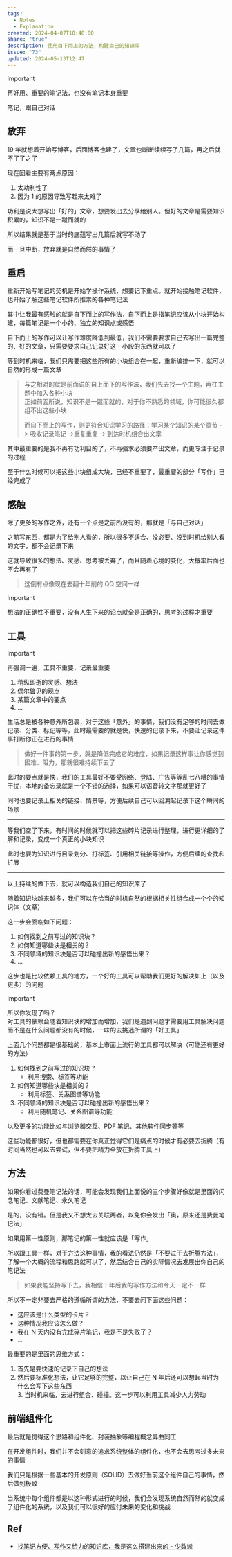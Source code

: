```yaml
---  
tags:  
  - Notes  
  - Explanation  
created: 2024-04-07T10:40:00  
share: "true"  
description: 使用自下而上的方法，构建自己的知识库  
issue: "73"  
updated: 2024-05-13T12:47  
---  
```

  
> [!IMPORTANT]    
> 再好用、重要的笔记法，也没有笔记本身重要  
>  
> 笔记，跟自己对话  
  
## 放弃  
  
19 年就想着开始写博客，后面博客也建了，文章也断断续续写了几篇，再之后就不了了之了  
  
现在回看主要有两点原因：  
  
1. 太功利性了  
2. 因为 1 的原因导致写起来太难了  
  
功利是说太想写出「好的」文章，想要发出去分享给别人。但好的文章是需要知识积累的，知识不是一蹴而就的  
  
所以结果就是基于当时的底蕴写出几篇后就写不动了  
  
而一旦中断，放弃就是自然而然的事情了  
  
## 重启  
  
重新开始写笔记的契机是开始学操作系统，想要记下重点。就开始接触笔记软件，也开始了解这些笔记软件所推崇的各种笔记法  
  
其中让我最有感触的就是自下而上的写作法，自下而上是指笔记应该从小块开始构建，每篇笔记是一个小的、独立的知识点或感悟  
  
自下而上的写作可以让写作难度降低到最低，我们不需要要求自己去写出一篇完整的、好的文章，只需要要求自己记录好这一小段的东西就可以了  
  
等到时机来临，我们只需要把这些所有的小块组合在一起，重新编排一下，就可以自然的形成一篇文章  
  
> 与之相对的就是前面说的自上而下的写作法，我们先去找一个主题，再往主题中加入各种小块    
> 正如前面所说，知识不是一蹴而就的，对于你不熟悉的领域，你可能很久都组不出这些小块  
>  
> 而自下而上的写作，则更符合知识学习的路径：学习某个知识的某个章节 -> 吸收记录笔记 ->重复重复 -> 到达时机组合出文章  
  
其中最重要的是我不再有功利目的了，不再强求必须要产出文章，而更专注于记录的过程  
  
至于什么时候可以把这些小块组成大块，已经不重要了，最重要的部分「写作」已经完成了  
  
## 感触  
  
除了更多的写作之外，还有一个点是之前所没有的，那就是「与自己对话」  
  
之前写东西，都是为了给别人看的，所以很多不适合、没必要、没到时机给别人看的文字，都不会记录下来  
  
这就导致很多的想法、灵感、思考被丢弃了，而且随着心境的变化，大概率后面也不会再有了  
  
> 这倒有点像现在去翻十年前的 QQ 空间一样  
  
> [!IMPORTANT]    
> 想法的正确性不重要，没有人生下来的论点就全是正确的，思考的过程才重要  
  
## 工具  
  
> [!IMPORTANT]    
> 再强调一遍，工具不重要，记录最重要  
  
1. 稍纵即逝的灵感、想法  
2. 偶尔瞥见的观点  
3. 某篇文章中的要点  
4. …  
  
生活总是被各种意外所包裹，对于这些「意外」的事情，我们没有足够的时间去做记录、分类、标记等等，此时最需要的就是快，快速的记录下来，不要让记录这件事打断你正在进行的事情  
  
> 做好一件事的第一步，就是降低完成它的难度，如果记录这样事让你感觉到困难、阻力，那就很难持续下去了  
  
此时的要点就是快，我们的工具最好不要受网络、登陆、广告等等乱七八糟的事情干扰，本地的备忘录就是一个不错的选择，如果可以语音转文字那就更好了  
  
同时也要记录上相关的链接、情景等，方便后续自己可以回溯起记录下这个瞬间的场景  
  
---  
  
等我们空了下来，有时间的时候就可以把这些碎片记录进行整理，进行更详细的了解和记录，变成一个真正的小块知识  
  
此时也要为知识进行目录划分、打标签、引用相关链接等操作，方便后续的查找和扩展  
  
---  
  
以上持续的做下去，就可以构造我们自己的知识库了  
  
随着知识块越来越多，我们可以在恰当的时机自然的根据相关性组合成一个个的知识体（文章）  
  
这一步会面临如下问题：  
  
1. 如何找到之前写过的知识块？  
2. 如何知道哪些块是相关的？  
3. 不同领域的知识块是否可以碰撞出新的感悟出来？  
4. …  
  
这步也是比较依赖工具的地方，一个好的工具可以帮助我们更好的解决如上（以及更多）的问题  
  
> [!IMPORTANT]    
> 所以你发现了吗？    
> 对工具的依赖会随着知识块的增加而增加，我们是遇到问题才需要用工具解决问题    
> 而不是在什么问题都没有的时候，一味的去挑选所谓的「好工具」  
  
上面几个问题都是很基础的，基本上市面上流行的工具都可以解决（可能还有更好的方法）  
  
1. 如何找到之前写过的知识块？  
   - 利用搜索、标签等功能  
2. 如何知道哪些块是相关的？  
   - 利用标签、关系图谱等功能  
3. 不同领域的知识块是否可以碰撞出新的感悟出来？  
   - 利用随机笔记、关系图谱等功能  
  
以及更多的功能比如与浏览器交互、PDF 笔记、其他软件同步等等  
  
这些功能都很好，但也都需要在你真正觉得它们是痛点的时候才有必要去折腾（有时间当然也可以去尝试，但不要把精力全放在折腾工具上）  
  
## 方法  
  
如果你看过费曼笔记法的话，可能会发现我们上面说的三个步骤好像就是里面的闪念笔记、文献笔记、永久笔记  
  
是的，没有错。但是我又不想太去关联两者，以免你会发出「奥，原来还是费曼笔记法」  
  
如果用第一性原则，那笔记的第一性就应该是「写作」  
  
所以跟工具一样，对于方法这种事情，我的看法仍然是「不要过于去折腾方法」，了解一个大概的流程和思路就可以了，然后结合自己的实际情况去发展出你自己的笔记法  
  
> 如果我能坚持写下去，我相信十年后我的写作方法和今天一定不一样  
  
所以不一定非要去严格的遵循所谓的方法，不要去问下面这些问题：  
  
- 这应该是什么类型的卡片？  
- 这种情况我应该怎么做？  
- 我在 N 天内没有完成碎片笔记，我是不是失败了？  
- …  
  
最重要的是里面的思维方式：  
  
1. 首先是要快速的记录下自己的想法  
2. 然后要标准化想法，让它足够的完整，以让自己在 N 年后还可以想起当时为什么会写下这些东西    
   3. 当时机来临，去进行组合、碰撞。这一步可以利用工具减少人力劳动  
  
## 前端组件化  
  
最后就是觉得这个思路和组件化、封装抽象等编程概念异曲同工  
  
在开发组件时，我们并不会刻意的追求系统整体的组件化，也不会去思考过多未来的事情  
  
我们只是根据一些基本的开发原则（SOLID）去做好当前这个组件自己的事情，然后做到极致  
  
当系统中每个组件都是以这种形式进行的时候，我们会发现系统自然而然的就变成了组件化的系统，以及我们可以很好的应付未来的变化和挑战  
  
## Ref  
  
- [找笔记方便、写作又给力的知识库，我是这么搭建出来的 - 少数派](https://sspai.com/post/77144)  
